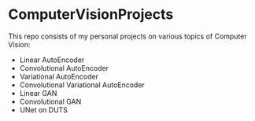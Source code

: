# ComputerVisionProjects
This repo consists of my personal projects on various topics of Computer Vision:

- Linear AutoEncoder
- Convolutional AutoEncoder
- Variational AutoEncoder
- Convolutional Variational AutoEncoder
- Linear GAN
- Convolutional GAN
- UNet on DUTS

